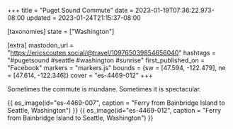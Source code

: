 +++
title = "Puget Sound Commute"
date = 2023-01-19T07:36:22.973-08:00
updated = 2023-01-24T21:15:37-08:00

[taxonomies]
state = ["Washington"]

[extra]
mastodon_url = "https://ericscouten.social/@travel/109765039854656040"
hashtags = "#pugetsound #seattle #washington #sunrise"
first_published_on = "Facebook"
markers = "markers.js"
bounds = {sw = [47.594, -122.479], ne = [47.614, -122.346]}
cover = "es-4469-012"
+++

Sometimes the commute is mundane. Sometimes it is spectacular.

<!-- more -->

{{ es_image(id="es-4469-007", caption = "Ferry from Bainbridge Island to Seattle, Washington") }}
{{ es_image(id="es-4469-012", caption = "Ferry from Bainbridge Island to Seattle, Washington") }}

